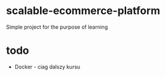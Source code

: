 # scalable-ecommerce-platform
Simple project for the purpose of learning

# todo
- Docker - ciag dalszy kursu